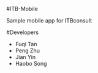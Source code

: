 #ITB-Mobile

Sample mobile app for ITBconsult

#Developers
- Fuqi Tan
- Peng Zhu
- Jian Yin
- Haobo Song